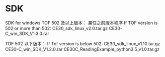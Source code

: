 # SDK 
SDK for windows
TOF 502 及以上版本：
	兼任之前版本程序
  If TOF version is 502 or more than 502:
	CE30_sdk_linux_v2.0.tar.gz
	CE30-C_win_SDK_V1.3.0.rar

TOF 502 以下版本：
If Tof version is below 502:
	CE30_sdk_linux_v1.10.tar.gz
	CE30-C_win_SDK_V1.2.0.rar
	CE30C_ReadingExample_python3.5_v1.0.tar.gz
